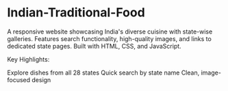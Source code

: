 # Indian-Traditional-Food

A responsive website showcasing India's diverse cuisine with state-wise galleries. Features search functionality, high-quality images, and links to dedicated state pages. Built with HTML, CSS, and JavaScript.


Key Highlights:

Explore dishes from all 28 states
Quick search by state name
Clean, image-focused design

